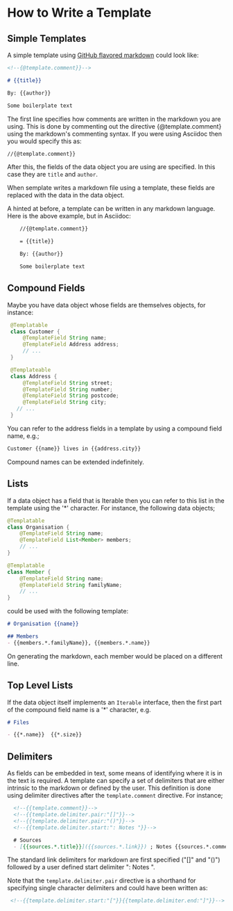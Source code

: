 # How to Write a Template

## Simple Templates

A simple template using [GitHub flavored markdown](https://github.github.com/gfm/)  could look like:

<!-- {% raw %} -->
```markdown
<!--{@template.comment}}-->

# {{title}}

By: {{author}}

Some boilerplate text
```
<!-- {% endraw %} -->

The first line specifies how comments are written in the markdown you are using.
This is done by commenting out the directive {@template.comment} using the markdown's commenting syntax. If you were using Asciidoc then you would specify this as:

<!-- {% raw %} -->
```txt
//{@template.comment}}
```
<!-- {% endraw %} -->

After this, the fields of the data object you are using are specified. In this
case they are `title` and `author`.

When semplate writes a markdown file using a template, these fields are
replaced with the data in the data object.

A hinted at before, a template can be written in any markdown language. Here is
the above example, but in Asciidoc:

<!-- {% raw %} -->
```txt
    //{@template.comment}}

    = {{title}}

    By: {{author}}

    Some boilerplate text
```
<!-- {% endraw %} -->

## Compound Fields

Maybe you have data object whose fields are themselves objects, for instance:

<!-- {% raw %} -->
```java
 @Templatable
 class Customer {
     @TemplateField String name;
     @TemplateField Address address;
     // ...
 }

 @Templateable
 class Address {
     @TemplateField String street;
     @TemplateField String number;
     @TemplateField String postcode;
     @TemplateField String city;
   // ...
 }
 ```
 <!-- {% endraw %} -->

You can refer to the address fields in a template by using a compound field name, e.g.;

<!-- {% raw %} -->
```markdown
Customer {{name}} lives in {{address.city}}
```
<!-- {% endraw %} -->

Compound names can be extended indefinitely.

## Lists

If a data object has a field that is Iterable then you can refer to this list in the template using the '*' character. For instance, the following data objects;

<!-- {% raw %} -->
```java
@Templatable
class Organisation {
    @TemplateField String name;
    @TemplateField List<Member> members;
    // ...
}

@Templatable
class Member {
    @TemplateField String name;
    @TemplateField String familyName;
    // ...
}
```
<!-- {% endraw %} -->

could be used with the following template:

<!-- {% raw %} -->
```markdown
# Organisation {{name}}

## Members
- {{members.*.familyName}}, {{members.*.name}}
```
<!-- {% endraw %} -->

On generating the markdown, each member would be placed on a different line.

## Top Level Lists

If the data object itself implements an `Iterable` interface, then the first part of the compound field name is a '*' character, e.g.

<!-- {% raw %} -->
```markdown
# Files

- {{*.name}}  {{*.size}}
```
<!-- {% endraw %} -->

## Delimiters

As fields can be embedded in text, some means of identifying where it is in the text is required. A template can specify a set of delimiters that are either intrinsic to the markdown or defined by the user. This definition is done using delimiter directives after the `template.comment` directive. For instance;

<!-- {% raw %} -->
```markdown
  <!--{{template.comment}}-->
  <!--{{template.delimiter.pair:"[]"}}-->
  <!--{{template.delimiter.pair:"()"}}-->
  <!--{{template.delimiter.start:": Notes "}}-->

  # Sources
  - [{{sources.*.title}}]({{sources.*.link}}) ; Notes {{sources.*.comment}}
```
<!-- {% endraw %} -->

The standard link delimiters for markdown are first specified ("[]" and "()") followed by a user defined start delimiter ": Notes ".

Note that the `template.delimiter.pair` directive is a shorthand for specifying single character delimiters and could have been written as:

<!-- {% raw %} -->
```markdown
 <!--{{template.delimiter.start:"["}}{{template.delimiter.end:"]"}}-->
 ```
 <!-- {% endraw %} -->
